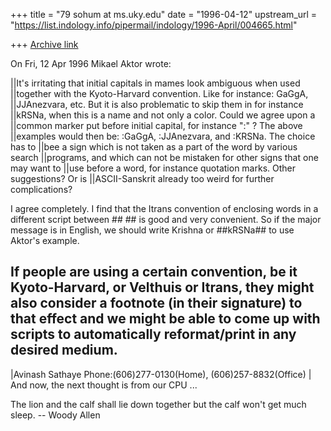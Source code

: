 +++
title = "79 sohum at ms.uky.edu"
date = "1996-04-12"
upstream_url = "https://list.indology.info/pipermail/indology/1996-April/004665.html"

+++
[Archive link](https://list.indology.info/pipermail/indology/1996-April/004665.html)

On  Fri, 12 Apr 1996 Mikael Aktor <aktor at coco.ihi.ku.dk> wrote:

||It's irritating that initial capitals in mames look ambiguous when used
||together with the Kyoto-Harvard convention. Like for instance: GaGgA,
||JJAnezvara, etc. But it is also problematic to skip them in for instance
||kRSNa, when this is a name and not only a color. Could we agree upon a
||common marker put before initial capital, for instance ":" ? The above
||examples would then be: :GaGgA, :JJAnezvara, and :KRSNa. The choice has to
||bee a sign which is not taken as a part of the word by various search
||programs, and which can not be mistaken for other signs that one may want to
||use before a word, for instance quotation marks. Other suggestions? Or is
||ASCII-Sanskrit already too weird for further complications?


I agree completely. I find that the Itrans convention of enclosing
words in a different script between ## ## is good and very convenient. 
So if the major message is in English, we should write Krishna or
##kRSNa## to use Aktor's example.

If people are using a certain convention, be it Kyoto-Harvard, or Velthuis
or Itrans, they might also consider a footnote (in their signature) to
that effect and we might be able to come up with scripts to automatically 
reformat/print in any desired medium.
-- 
|Avinash Sathaye Phone:(606)277-0130(Home), (606)257-8832(Office) |
And now, the next thought is from our CPU ...
>>>>>>>>>>>>
The lion and the calf shall lie down together but the calf won't get
much sleep.
		-- Woody Allen




